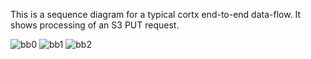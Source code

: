 This is a sequence diagram for a typical cortx end-to-end data-flow.
It shows processing of an S3 PUT request.

![bb0](http://www.plantuml.com/plantuml/proxy?cache=no&src=https://raw.githubusercontent.com/Seagate/cortx-motr/main/doc/data-flow/s3-0.txt&fmt=svg)
![bb1](http://www.plantuml.com/plantuml/proxy?cache=no&src=https://raw.githubusercontent.com/Seagate/cortx-motr/main/doc/data-flow/s3-1.txt&fmt=svg)
![bb2](http://www.plantuml.com/plantuml/proxy?cache=no&src=https://raw.githubusercontent.com/Seagate/cortx-motr/main/doc/data-flow/s3-2.txt&fmt=svg)
